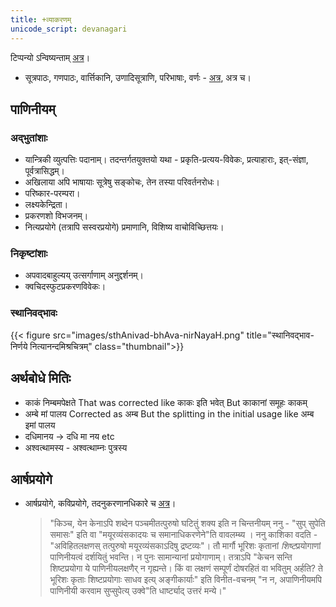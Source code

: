 ```yaml
---
title: +व्याकरणम्
unicode_script: devanagari
---
```


टिप्पन्यो ऽन्विष्यन्ताम् [अत्र](https://docs.google.com/spreadsheets/d/1YTU1e2CIeUXqsu06z_pfugpt3lkMeXeZLbLauOtksCQ/edit#gid=1755855185)।
- सूत्रपाठः, गणपाठः, वार्त्तिकानि, उणादिसूत्राणि, परिभाषाः, वर्णः - [अत्र](https://docs.google.com/spreadsheets/d/1208pyOsYiZlS5fmm8tYEq2qbCzqWgPnMYNUf1-1uRJM/edit#gid=0), अत्र च। 

## पाणिनीयम्
### अद्भुतांशाः
- यान्त्रिकी व्युत्पत्तिः पदानाम्। तदन्तर्गतयुक्तयो यथा - प्रकृति-प्रत्यय-विवेकः, प्रत्याहाराः, इत्-संज्ञा, पूर्वत्रासिद्धम्।
- अखिलाया अपि भाषायाः सूत्रेषु सङ्कोचः, तेन तस्या परिवर्तनरोधः। 
- परिष्कार-परम्परा। 
- लक्ष्यकेन्द्रिता।
- प्रकरणशो विभजनम्। 
- नित्यप्रयोगे (तत्रापि सस्वरप्रयोगे) प्रमाणानि, विशिष्य वाचोविच्छित्तयः।

### निकृष्टांशाः
- अपवादबाहुल्यय् उत्सर्गाणाम् अनुद्दर्शनम्। 
- क्वचिदस्फुटप्रकरणविवेकः।


### स्थानिवद्भावः
{{< figure src="images/sthAnivad-bhAva-nirNayaH.png" title="स्थानिवद्भाव-निर्णये नित्यानन्दमिश्रचित्रम्" class="thumbnail">}}

## अर्थबोधे मितिः
- काकं निम्बमपेक्षते  That was corrected like काकः इति भवेत्  But काकानां समूहः काकम्
- अम्बे मां पालय  Corrected as अम्ब But the splitting in the initial usage like अम्ब इमां पालय 
- दधिमानय -> दधि मा नय etc
- अश्वत्थामस्य - अश्वत्थाम्नः पुत्रस्य


## आर्षप्रयोगे
- आर्षप्रयोगे, कविप्रयोगे, तदनुकरणानधिकारे च [अत्र](https://groups.google.com/forum/#!topic/padyadhaaraa/eBu3b4_koo0)।
  > "किञ्च, येन केनाऽपि शब्देन पञ्चमीतत्पुरुषो घटितुं शक्य इति न चिन्तनीयम् ननु \- "सुप् सुपेति समासः" इति वा "मयूरव्यंसकादयः च समानाधिकरणेने"ति वावलम्ब्य । ननु काशिका वदति \- "अविहितलक्षणस् तत्पुरुषो मयूरव्यंसकाऽदिषु द्रष्टव्यः"। तौ मार्गौ भूरिशः कृतानां *शिष्ट*प्रयोगाणां पाणिनीयत्वं दर्शयितुं भवन्ति। न पुनः सामान्यानां प्रयोगाणाम्।  तत्राऽपि "केचन सन्ति शिष्टप्रयोगा ये पाणिनीयलक्षणैर् न गृह्यन्ते। किं वा लक्षणं सम्पूर्णं दोषरहितं वा भवितुम् अर्हति? ते भूरिशः कृताः शिष्टप्रयोगाः साधव इत्य् अङ्गीकार्याः" इति विनीत-वचनम् "न न, अपाणिनीयमपि पाणिनीयी करवाम सुप्सुपेत्य् उक्वे"ति धार्ष्ट्याद् उत्तरं‌ मन्ये।"
